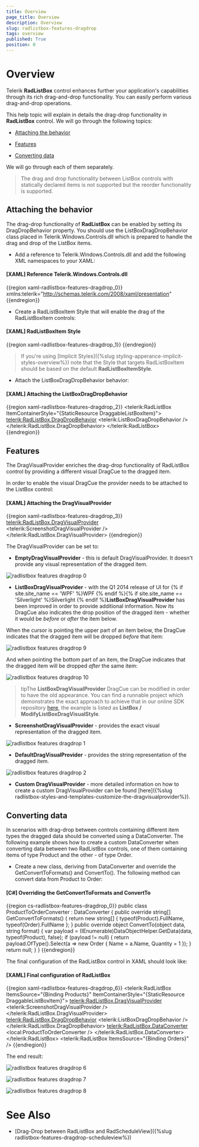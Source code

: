 ```yaml
---
title: Overview
page_title: Overview
description: Overview
slug: radlistbox-features-dragdrop
tags: overview
published: True
position: 0
---
```


# Overview

Telerik __RadListBox__ control enhances further your application's capabilities through its rich drag-and-drop functionality. You can easily perform various drag-and-drop operations.      

This help topic will explain in details the drag-drop functionality in __RadListBox__ control. We will go through the following topics:      

* [Attaching the behavior](#attaching-the-behavior)

* [Features](#features)

* [Converting data](#converting-data)

We will go through each of them separately.

>The drag and drop functionality between ListBox controls with statically declared items is not supported but the reorder functionality is supported.        

## Attaching the behavior

The drag-drop functionality of __RadListBox__ can be enabled by setting its DragDropBehavior property. You should use the ListBoxDragDropBehavior class placed in Telerik.Windows.Controls.dll which is prepared to handle the drag and drop of the ListBox items.        

* Add a reference to Telerik.Windows.Controls.dll and add the following XML namespaces to your XAML:

#### __[XAML]  Reference Telerik.Windows.Controls.dll__

{{region xaml-radlistbox-features-dragdrop_0}}
	xmlns:telerik="http://schemas.telerik.com/2008/xaml/presentation"
{{endregion}}

* Create a RadListBoxItem Style that will enable the drag of the RadListBoxItem controls:

#### __[XAML]  RadListBoxItem Style__

{{region xaml-radlistbox-features-dragdrop_1}}
	<Style x:Key="DraggableListBoxItem" TargetType="telerik:RadListBoxItem">
	    <Setter Property="telerik:DragDropManager.AllowCapturedDrag" Value="True" />
	</Style>
{{endregion}}

>If you're using [Implicit Styles]({%slug styling-apperance-implicit-styles-overview%}) note that the Style that targets RadListBoxItem should be based on the default __RadListBoxItemStyle__.

* Attach the ListBoxDragDropBehavior behavior:

#### __[XAML]  Attaching the ListBoxDragDropBehavior__

{{region xaml-radlistbox-features-dragdrop_2}}
	<telerik:RadListBox ItemContainerStyle="{StaticResource DraggableListBoxItem}">
	    <telerik:RadListBox.DragDropBehavior>
	        <telerik:ListBoxDragDropBehavior />
	    </telerik:RadListBox.DragDropBehavior>
	</telerik:RadListBox>
{{endregion}}

## Features

The DragVisualProvider enriches the drag-drop functionality of RadListBox control by providing a different visual DragCue to the dragged item.

In order to enable the visual DragCue the provider needs to be attached to the ListBox control:        

#### __[XAML]  Attaching the DragVisualProvider__

{{region xaml-radlistbox-features-dragdrop_3}}
	<telerik:RadListBox.DragVisualProvider>
	    <telerik:ScreenshotDragVisualProvider />
	</telerik:RadListBox.DragVisualProvider>
{{endregion}}

The DragVisualProvider can be set to:

* __EmptyDragVisualProvider__ - this is default DragVisualProvider. It doesn't provide any visual representation of the dragged item.

![radlistbox features dragdrop 0](images/radlistbox_features_dragdrop_0.png)

* __ListBoxDragVisualProvider__ - with the Q1 2014 release of UI for {% if site.site_name == 'WPF' %}WPF {% endif %}{% if site.site_name == 'Silverlight' %}Silverlight {% endif %}__ListBoxDragVisualProvider__ has been improved in order to provide additional information. Now its DragCue also indicates the drop position of the dragged item - whether it would be *before* or *after* the item below.

When the cursor is pointing the upper part of an item below, the DragCue indicates that the dragged item will be dropped *before* that item:

![radlistbox features dragdrop 9](images/radlistbox_features_dragdrop_9.png)

And when pointing the bottom part of an item, the DragCue indicates that the dragged item will be dropped *after* the same item:

![radlistbox features dragdrop 10](images/radlistbox_features_dragdrop_10.png)

>tipThe __ListBoxDragVisualProvider__ DragCue can be modified in order to have the old appearance. You can find a runnable project which demonstrates the exact approach to achieve that in our online SDK repository [here](https://github.com/telerik/xaml-sdk), the example is listed as __ListBox / ModifyListBoxDragVisualStyle__.              

* __ScreenshotDragVisualProvider__ - provides the exact visual representation of the dragged item.

![radlistbox features dragdrop 1](images/radlistbox_features_dragdrop_1.png)

* __DefaultDragVisualProvider__ - provides the string representation of the dragged item.

![radlistbox features dragdrop 2](images/radlistbox_features_dragdrop_2.png)

* __Custom DragVisualProvider__ - more detailed information on how to create a custom DragVisualProvider can be found [here]({%slug radlistbox-styles-and-templates-customize-the-dragvisualprovider%}).            

## Converting data

In scenarios with drag-drop between controls containing different item types the dragged data should be converted using a DataConverter. The following example shows how to create a custom DataConverter when converting data between two RadListBox controls, one of them containing items of type Product and the other - of type Order.

* Create a new class, deriving from DataConverter and override the GetConvertToFormats() and ConvertTo(). The following method can convert data from Product to Order:

#### __[C#]  Overriding the GetConvertToFormats and ConvertTo__

{{region cs-radlistbox-features-dragdrop_0}}
	public class ProductToOrderConverter : DataConverter
	{
	    public override string[] GetConvertToFormats()
	    {
	        return new string[] { typeof(Product).FullName, typeof(Order).FullName };
	    }
	    public override object ConvertTo(object data, string format)
	    {
	        var payload = (IEnumerable)DataObjectHelper.GetData(data, typeof(Product), false);
	        if (payload != null)
	        {
	            return payload.OfType<Product>().Select(a => new Order
	            {
	                Name = a.Name,
	                Quantity = 1
	            });
	        }
	        return null;
	    }
	}
{{endregion}}

The final configuration of the RadListBox control in XAML should look like:

#### __[XAML]  Final configuration of RadListBox__

{{region xaml-radlistbox-features-dragdrop_6}}
	<telerik:RadListBox ItemsSource="{Binding Products}" ItemContainerStyle="{StaticResource DraggableListBoxItem}">
	    <telerik:RadListBox.DragVisualProvider>
	        <telerik:ScreenshotDragVisualProvider />
	    </telerik:RadListBox.DragVisualProvider>
	    <telerik:RadListBox.DragDropBehavior>
	        <telerik:ListBoxDragDropBehavior />
	    </telerik:RadListBox.DragDropBehavior>
	    <telerik:RadListBox.DataConverter>
	        <local:ProductToOrderConverter />
	    </telerik:RadListBox.DataConverter>
	</telerik:RadListBox>
	<telerik:RadListBox ItemsSource="{Binding Orders}" />
{{endregion}}

The end result:

![radlistbox features dragdrop 6](images/radlistbox_features_dragdrop_6.png)

![radlistbox features dragdrop 7](images/radlistbox_features_dragdrop_7.png)

![radlistbox features dragdrop 8](images/radlistbox_features_dragdrop_8.png)

# See Also

 * [Drag-Drop between RadListBox and RadScheduleView]({%slug radlistbox-features-dragdrop-scheduleview%})
